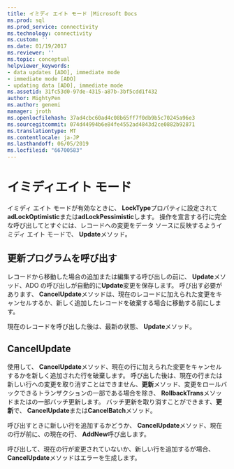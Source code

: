 ```yaml
---
title: イミディ エイト モード |Microsoft Docs
ms.prod: sql
ms.prod_service: connectivity
ms.technology: connectivity
ms.custom: ''
ms.date: 01/19/2017
ms.reviewer: ''
ms.topic: conceptual
helpviewer_keywords:
- data updates [ADO], immediate mode
- immediate mode [ADO]
- updating data [ADO], immediate mode
ms.assetid: 31fc53d0-97de-4315-a87b-3bf5cdd1f432
author: MightyPen
ms.author: genemi
manager: jroth
ms.openlocfilehash: 37ad4cbc60ad4c08b65ff7f0db9b5c70245a96e3
ms.sourcegitcommit: 074d44994b6e84fe4552ad4843d2ce0882b92871
ms.translationtype: MT
ms.contentlocale: ja-JP
ms.lasthandoff: 06/05/2019
ms.locfileid: "66700583"
---
```

# <a name="immediate-mode"></a>イミディエイト モード
イミディ エイト モードが有効なときに、 **LockType**プロパティに設定されて**adLockOptimistic**または**adLockPessimistic**します。 操作を宣言する行に完全な呼び出してとすぐには、レコードへの変更をデータ ソースに反映するようイミディ エイト モードで、 **Update**メソッド。  
  
## <a name="calling-update"></a>更新プログラムを呼び出す  
 レコードから移動した場合の追加または編集する呼び出しの前に、 **Update**メソッド、ADO の呼び出しが自動的に**Update**変更を保存します。 呼び出す必要があります、 **CancelUpdate**メソッドは、現在のレコードに加えられた変更をキャンセルするか、新しく追加したレコードを破棄する場合に移動する前にします。  
  
 現在のレコードを呼び出した後は、最新の状態、 **Update**メソッド。  
  
## <a name="cancelupdate"></a>CancelUpdate  
 使用して、 **CancelUpdate**メソッド、現在の行に加えられた変更をキャンセルするかを新しく追加された行を破棄します。 呼び出した後は、現在の行または新しい行への変更を取り消すことはできません、**更新**メソッド、変更をロールバックできるトランザクションの一部である場合を除き、 **RollbackTrans**メソッドまたはの一部バッチ更新します。 バッチ更新を取り消すことができます、**更新**で、 **CancelUpdate**または**CancelBatch**メソッド。  
  
 呼び出すときに新しい行を追加するかどうか、 **CancelUpdate**メソッド、現在の行が前に、の現在の行、 **AddNew**呼び出します。  
  
 呼び出して、現在の行が変更されていないか、新しい行を追加するが場合、 **CancelUpdate**メソッドはエラーを生成します。
